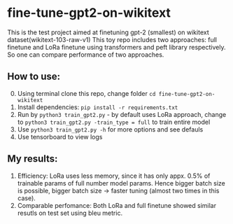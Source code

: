 # fine-tune-gpt2-on-wikitext
This is the test project aimed at finetuning gpt-2 (smallest) on wikitext dataset(wikitext-103-raw-v1)
This toy repo includes two approaches: full finetune and LoRa finetune using transformers and peft library respectively. 
So one can compare performance of two approaches. 
## How to use:
0. Using terminal clone this repo, change folder `cd fine-tune-gpt2-on-wikitext`
1. Install dependencies: `pip install -r requirements.txt`
2. Run by `python3 train_gpt2.py`  - by default uses LoRa approach, change to  `python3 train_gpt2.py -train_type = full` to train entire model
3. Use `python3 train_gpt2.py -h` for more options and see defauls
4. Use tensorboard to view logs
## My results:
1. Efficiency: LoRa uses less memory, since it has only appx. 0.5%  of trainable params of full number model params.  Hence bigger batch size is possible, bigger batch size -> faster tuning (almost two times in this case).
2. Comparable perfomance: Both LoRa and full finetune showed similar resutls on test set using bleu metric. 
      
